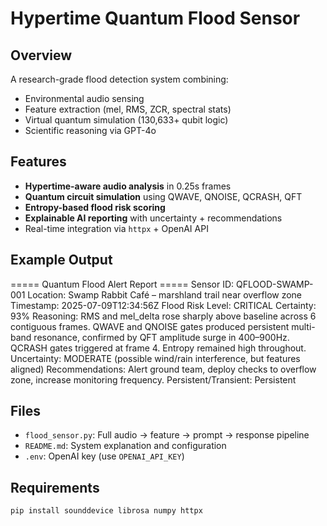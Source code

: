 # Hypertime Quantum Flood Sensor

## Overview

A research-grade flood detection system combining:

- Environmental audio sensing
- Feature extraction (mel, RMS, ZCR, spectral stats)
- Virtual quantum simulation (130,633+ qubit logic)
- Scientific reasoning via GPT-4o

## Features

- **Hypertime-aware audio analysis** in 0.25s frames
- **Quantum circuit simulation** using QWAVE, QNOISE, QCRASH, QFT
- **Entropy-based flood risk scoring**
- **Explainable AI reporting** with uncertainty + recommendations
- Real-time integration via `httpx` + OpenAI API

## Example Output

===== Quantum Flood Alert Report ===== Sensor ID: QFLOOD-SWAMP-001 Location: Swamp Rabbit Café – marshland trail near overflow zone Timestamp: 2025-07-09T12:34:56Z Flood Risk Level: CRITICAL Certainty: 93% Reasoning: RMS and mel_delta rose sharply above baseline across 6 contiguous frames. QWAVE and QNOISE gates produced persistent multi-band resonance, confirmed by QFT amplitude surge in 400–900Hz. QCRASH gates triggered at frame 4. Entropy remained high throughout. Uncertainty: MODERATE (possible wind/rain interference, but features aligned) Recommendations: Alert ground team, deploy checks to overflow zone, increase monitoring frequency. Persistent/Transient: Persistent

## Files

- `flood_sensor.py`: Full audio → feature → prompt → response pipeline
- `README.md`: System explanation and configuration
- `.env`: OpenAI key (use `OPENAI_API_KEY`)

## Requirements

```bash
pip install sounddevice librosa numpy httpx
```
